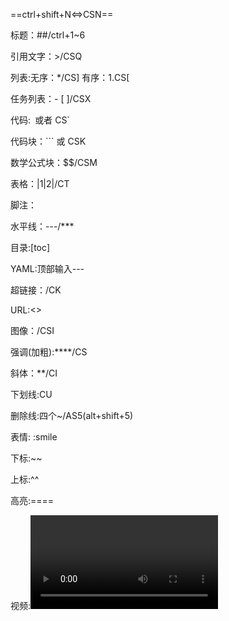 

==ctrl+shift+N<=>CSN==

标题：##/ctrl+1~6

引用文字：>/CSQ

列表:无序：*/CS]
           有序：1.CS[

任务列表：-  [ ]/CSX

代码:` `或者  CS`

代码块：``` 或 CSK

数学公式块：$$/CSM

表格：|1|2|/CT

脚注：[]()

水平线：---/***

目录:[toc]

YAML:顶部输入---

超链接：[]()/CK

URL:<>

图像：![]()/CSI

强调(加粗):****/CS

斜体：**/CI

下划线:CU

删除线:四个~/AS5(alt+shift+5)

表情: :smile

下标:~~

上标:^^

高亮:====

视频:<video>



























